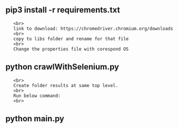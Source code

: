 ```Install require libraries
```
## pip3 install -r requirements.txt

```Run sample need to download correspond chrome driver with Chrome browser
   <br>
   link to download: https://chromedriver.chromium.org/downloads
   <br>
   copy to libs folder and rename for that file
   <br>
   Change the properties file with corespond OS
```
## python crawlWithSelenium.py

```For running verion 2 no need to use Selenium.
   <br>
   Create folder results at same top level.
   <br>
   Run below command:
   <br>
```
## python main.py

